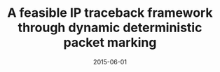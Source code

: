 ---
title: "A feasible IP traceback framework through dynamic deterministic packet marking"
authors:
- Yu Shui
- Zhou Wanlei
- Guo Song
- Guo Minyi
date: "2015-06-01"
doi: ""

# Publication type.
# 1 = Conference paper; 2 = Journal article;
# 3 = Preprint Paper; 4 = Report; 5 = Book; 6 = Book section;
# 7 = Thesis; 8 = Patent
publication_types: ["2"]

# Publication name and optional abbreviated publication name.
publication: "*IEEE Transactions on Computers*"
publication_short: "IEEE T COMPUT"

url_pdf: https://scholar.google.com.hk/scholar?output=instlink&q=info:_Br2S2K8JwgJ:scholar.google.com/&hl=en&as_sdt=0,5&scillfp=4215462415927162315&oi=lle
# url_code: ''
# url_dataset: ''
# url_poster: ''
# url_project: ''
# url_slides: ''
# url_video: ''

---